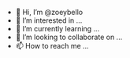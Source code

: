 - 👋 Hi, I’m @zoeybello
- 👀 I’m interested in ...
- 🌱 I’m currently learning ...
- 💞️ I’m looking to collaborate on ...
- 📫 How to reach me ...

<!---
zoeybello/zoeybello is a ✨ special ✨ repository because its `README.md` (this file) appears on your GitHub profile.
You can click the Preview link to take a look at your changes.
--->
